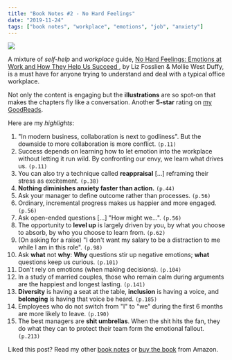 ```yaml
---
title: "Book Notes #2 - No Hard Feelings"
date: "2019-11-24"
tags: ["book notes", "workplace", "emotions", "job", "anxiety"]
---
```

<a style="box-shadow: none" target="_blank" href="https://www.amazon.co.uk/No-Hard-Feelings-Emotions-Succeed/dp/0241328705/ref=as_li_ss_il?crid=ZYO3I7UZHQMK&keywords=no+hard+feelings&qid=1574610521&s=books&sprefix=no+hard+,aps,135&sr=1-1&linkCode=li2&tag=jpedroribeiro-21&linkId=61080917f98c8c4e20738d75e835bdbf&language=en_GB" target="_blank"><img border="0" style="margin:0 auto; display: block" src="//ws-eu.amazon-adsystem.com/widgets/q?_encoding=UTF8&ASIN=0241328705&Format=_SL160_&ID=AsinImage&MarketPlace=GB&ServiceVersion=20070822&WS=1&tag=jpedroribeiro-21&language=en_GB" ></a>

A mixture of _self-help_ and _workplace_ guide, [No Hard Feelings: Emotions at Work and How They Help Us Succeed ](https://amzn.to/33ldStz), by Liz Fosslien  & Mollie West Duffy, is a must have for anyone trying to understand and deal with a typical office workplace.  

Not only the content is engaging but the **illustrations** are so spot-on that makes the chapters fly like a conversation. Another **5-star** rating on [my GoodReads](https://www.goodreads.com/user/show/3186522-j-pedro-ribeiro).  

Here are my _highlights_: 

1. "In modern business, collaboration is next to godliness". But the downside to more collaboration is more conflict. `(p.11)`
2. Success depends on learning how to let emotion into the workplace without letting it run wild. By confronting our envy, we learn what drives us. `(p.11)`
3. You can also try a technique called **reappraisal** [...] reframing their stress as excitement. `(p.38)`
4. **Nothing diminishes anxiety faster than action.** `(p.44)`
5. Ask your manager to define outcome rather than processes. `(p.56)`
6. Ordinary, incremental progress makes us happier and more engaged. `(p.56)`
7. Ask open-ended questions [...] "How might we...". `(p.56)`
8. The opportunity to **level up** is largely driven by you, by what you choose to absorb, by who you choose to learn from. `(p.62)`
9. (On asking for a raise) "I don't want my salary to be a distraction to me while I am in this role". `(p.98)`
10. Ask **what** not **why**: **Why** questions stir up negative emotions; **what** questions keep us curious. `(p.101)`
11. Don't rely on emotions (when making decisions). `(p.104)`
12. In a study of married couples, those who remain calm during arguments are the happiest and longest lasting. `(p.141)`
13. **Diversity** is having a seat at the table, **inclusion** is having a voice, and **belonging** is having that voice be heard. `(p.185)`
14. Employees who do not switch from "I" to "we" during the first 6 months are more likely to leave. `(p.190)`
15. The best managers are **shit umbrellas**. When the shit hits the fan, they do what they can to protect their team form the emotional fallout. `(p.213)`

Liked this post? Read my other [book notes](https://www.jpedroribeiro.com/tag/book-notes/) or [buy the book](https://amzn.to/33ldStz) from Amazon.